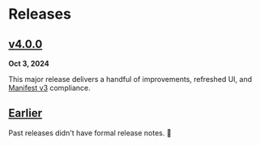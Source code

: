 # Releases

## [v4.0.0](/releases/4-0-0)

**Oct 3, 2024**

This major release delivers a handful of improvements, refreshed UI, and [Manifest v3](https://developer.chrome.com/docs/extensions/develop/migrate/what-is-mv3) compliance.

## [Earlier](#earlier)

Past releases didn't have formal release notes. 🤷
